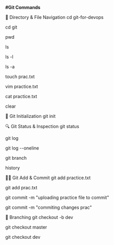 **#Git Commands**

📁 Directory & File Navigation
cd git-for-devops

cd git

pwd

ls

ls -l

ls -a

touch prac.txt

vim practice.txt

cat practice.txt

clear

🌱 Git Initialization
git init

🔍 Git Status & Inspection
git status

git log

git log --oneline

git branch

history

🧑‍💻 Git Add & Commit
git add practice.txt

git add prac.txt

git commit -m "uploading practice file to commit"

git commit -m "commiting changes prac"

🌿 Branching
git checkout -b dev

git checkout master

git checkout dev

